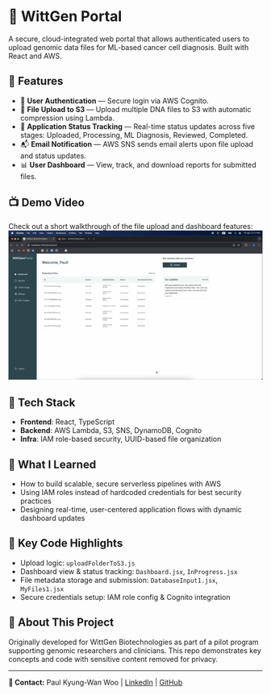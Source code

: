 # 🧬 WittGen Portal

A secure, cloud-integrated web portal that allows authenticated users to upload genomic data files for ML-based cancer cell diagnosis. Built with React and AWS.

## 🚀 Features

- 🔐 **User Authentication** — Secure login via AWS Cognito.
- 📂 **File Upload to S3** — Upload multiple DNA files to S3 with automatic compression using Lambda.
- 🧠 **Application Status Tracking** — Real-time status updates across five stages: Uploaded, Processing, ML Diagnosis, Reviewed, Completed.
- 📬 **Email Notification** — AWS SNS sends email alerts upon file upload and status updates.
- 📊 **User Dashboard** — View, track, and download reports for submitted files.

## 📺 Demo Video
Check out a short walkthrough of the file upload and dashboard features: [![Watch Demo](./public/thumbnail.png)](./public/WittgenDemo.mp4)

## 🧱 Tech Stack

- **Frontend**: React, TypeScript
- **Backend**: AWS Lambda, S3, SNS, DynamoDB, Cognito
- **Infra**: IAM role-based security, UUID-based file organization

## 🧠 What I Learned

- How to build scalable, secure serverless pipelines with AWS
- Using IAM roles instead of hardcoded credentials for best security practices
- Designing real-time, user-centered application flows with dynamic dashboard updates

## 🧪 Key Code Highlights

- Upload logic: `uploadFolderToS3.js`
- Dashboard view & status tracking: `Dashboard.jsx`, `InProgress.jsx`
- File metadata storage and submission: `DatabaseInput1.jsx`, `MyFiles1.jsx`
- Secure credentials setup: IAM role config & Cognito integration

## 🤝 About This Project
Originally developed for WittGen Biotechnologies as part of a pilot program supporting genomic researchers and clinicians. This repo demonstrates key concepts and code with sensitive content removed for privacy.

---

**🔗 Contact:** Paul Kyung-Wan Woo | [LinkedIn](https://linkedin.com/in/kyungwanwoo) | [GitHub](https://github.com/wkw8402)
